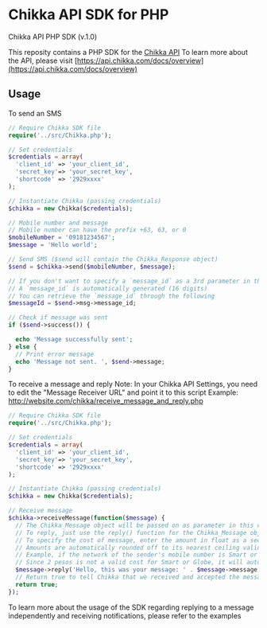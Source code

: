 Chikka API SDK for PHP
======

Chikka API PHP SDK (v.1.0)

This reposity contains a PHP SDK for the [Chikka API](https://api.chikka.com/)
To learn more about the API, please visit [https://api.chikka.com/docs/overview](https://api.chikka.com/docs/overview)

Usage
-----

To send an SMS
```php
// Require Chikka SDK file
require('../src/Chikka.php');

// Set credentials
$credentials = array(
  'client_id' => 'your_client_id',
  'secret_key'=> 'your_secret_key',
  'shortcode' => '2929xxxx'
);

// Instantiate Chikka (passing credentials)
$chikka = new Chikka($credentials);

// Mobile number and message
// Mobile number can have the prefix +63, 63, or 0
$mobileNumber = '09181234567';
$message = 'Hello world';

// Send SMS ($send will contain the Chikka_Response object)
$send = $chikka->send($mobileNumber, $message);

// If you don't want to specify a `message_id` as a 3rd parameter in the send() function,
// A `message_id` is automatically generated (16 digits)
// You can retrieve the `message_id` through the following
$messageId = $send->msg->message_id;

// Check if message was sent
if ($send->success()) {

  echo 'Message successfully sent';
} else {
  // Print error message
  echo 'Message not sent. ', $send->message;
}
```

To receive a message and reply
Note: In your Chikka API Settings, you need to edit the "Message Receiver URL" and point it to this script
Example: http://website.com/chikka/receive_message_and_reply.php
```php
// Require Chikka SDK file
require('../src/Chikka.php');

// Set credentials
$credentials = array(
  'client_id' => 'your_client_id',
  'secret_key'=> 'your_secret_key',
  'shortcode' => '2929xxxx'
);

// Instantiate Chikka (passing credentials)
$chikka = new Chikka($credentials);

// Receive message
$chikka->receiveMessage(function($message) {
  // The Chikka_Message object will be passed on as parameter in this callback
  // To reply, just use the reply() function for the Chikka_Message object
  // To specify the cost of message, enter the amount in float as a second parameter 
  // Amounts are automatically rounded off to its nearest ceiling valid cost
  // Example, if the network of the sender's mobile number is Smart or Globe, and you set 2 pesos as the cost
  // Since 2 pesos is not a valid cost for Smart or Globe, it will automatically be rounded off to 2.50 pesos
  $message->reply('Hello, this was your message: ' . $message->message, 2);
  // Return true to tell Chikka that we received and accepted the message
  return true;
});
```

To learn more about the usage of the SDK regarding replying to a message independently and receiving notifications, please refer to the examples